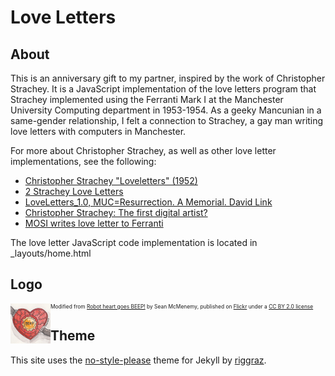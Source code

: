 # Love Letters

## About ##

This is an anniversary gift to my partner, inspired by the work of Christopher Strachey. It is a JavaScript implementation of the love letters program that Strachey implemented using the Ferranti Mark I at the Manchester University Computing department in 1953-1954. As a geeky Mancunian in a same-gender relationship, I felt a connection to Strachey, a gay man writing love letters with computers in Manchester.

For more about Christopher Strachey, as well as other love letter implementations, see the following:
* [Christopher Strachey "Loveletters" (1952)](https://www.gingerbeardman.com/loveletter/)
* [2 Strachey Love Letters](https://gnoetrydaily.wordpress.com/2010/07/13/2-strachey-love-letters/)
* [LoveLetters_1.0, MUC=Resurrection. A Memorial. David Link](http://www.alpha60.de/art/love_letters/)
* [Christopher Strachey: The first digital artist?](http://web.archive.org./web/20140103193305/http://grandtextauto.org/2005/08/01/christopher-strachey-first-digital-artist/)
* [MOSI writes love letter to Ferranti](http://web.archive.org./web/20150322155545/http://www.mosi.org.uk/about-us/news/mosi-writes-love-letter-to-ferranti-(1).aspx)

The love letter JavaScript code implementation is located in _layouts/home.html

## Logo ##
<img src="logo.png" width="64" align="left" />
<p style="text-align: left;font-size: 60%">Modified from <a href="https://www.flickr.com/photos/10678883@N00/8474116660">Robot heart goes BEEP!</a> by Sean McMenemy, published on <a href="https://www.flickr.com/">Flickr</a> under a <a href="https://creativecommons.org/licenses/by/2.0/">CC BY 2.0 license</a></p>

## Theme ##

This site uses the [no-style-please](https://github.com/riggraz/no-style-please) theme for Jekyll by [riggraz](https://github.com/riggraz).
